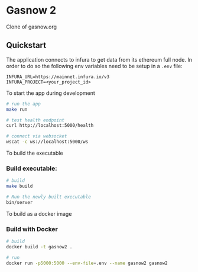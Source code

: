 # Gasnow 2
Clone of gasnow.org

## Quickstart

The application connects to infura to get data from its ethereum full node. In order to do so the following env variables need to be setup in a `.env` file:
```.env
INFURA_URL=https://mainnet.infura.io/v3
INFURA_PROJECT=<your_project_id>
```

To start the app during development
```bash
# run the app
make run

# test health endpoint
curl http://localhost:5000/health

# connect via websocket
wscat -c ws://localhost:5000/ws
```

To build the executable
### Build executable:
```bash
# build
make build

# Run the newly built executable
bin/server
```

To build as a docker image
### Build with Docker
```bash
# build
docker build -t gasnow2 .

# run
docker run -p5000:5000 --env-file=.env --name gasnow2 gasnow2
```
